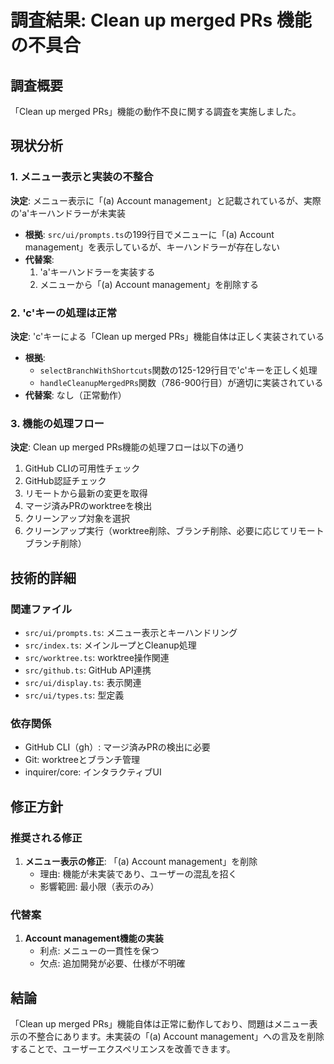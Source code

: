 # 調査結果: Clean up merged PRs 機能の不具合

## 調査概要
「Clean up merged PRs」機能の動作不良に関する調査を実施しました。

## 現状分析

### 1. メニュー表示と実装の不整合
**決定**: メニュー表示に「(a) Account management」と記載されているが、実際の'a'キーハンドラーが未実装
- **根拠**: `src/ui/prompts.ts`の199行目でメニューに「(a) Account management」を表示しているが、キーハンドラーが存在しない
- **代替案**: 
  1. 'a'キーハンドラーを実装する
  2. メニューから「(a) Account management」を削除する

### 2. 'c'キーの処理は正常
**決定**: 'c'キーによる「Clean up merged PRs」機能自体は正しく実装されている
- **根拠**: 
  - `selectBranchWithShortcuts`関数の125-129行目で'c'キーを正しく処理
  - `handleCleanupMergedPRs`関数（786-900行目）が適切に実装されている
- **代替案**: なし（正常動作）

### 3. 機能の処理フロー
**決定**: Clean up merged PRs機能の処理フローは以下の通り
1. GitHub CLIの可用性チェック
2. GitHub認証チェック
3. リモートから最新の変更を取得
4. マージ済みPRのworktreeを検出
5. クリーンアップ対象を選択
6. クリーンアップ実行（worktree削除、ブランチ削除、必要に応じてリモートブランチ削除）

## 技術的詳細

### 関連ファイル
- `src/ui/prompts.ts`: メニュー表示とキーハンドリング
- `src/index.ts`: メインループとCleanup処理
- `src/worktree.ts`: worktree操作関連
- `src/github.ts`: GitHub API連携
- `src/ui/display.ts`: 表示関連
- `src/ui/types.ts`: 型定義

### 依存関係
- GitHub CLI（gh）: マージ済みPRの検出に必要
- Git: worktreeとブランチ管理
- inquirer/core: インタラクティブUI

## 修正方針

### 推奨される修正
1. **メニュー表示の修正**: 「(a) Account management」を削除
   - 理由: 機能が未実装であり、ユーザーの混乱を招く
   - 影響範囲: 最小限（表示のみ）

### 代替案
1. **Account management機能の実装**
   - 利点: メニューの一貫性を保つ
   - 欠点: 追加開発が必要、仕様が不明確

## 結論
「Clean up merged PRs」機能自体は正常に動作しており、問題はメニュー表示の不整合にあります。未実装の「(a) Account management」への言及を削除することで、ユーザーエクスペリエンスを改善できます。